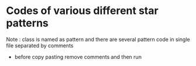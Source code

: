 # Codes of various different star patterns
Note : class is named as pattern and there are several pattern code in single file separated by comments
* before copy pasting remove comments and then run 
